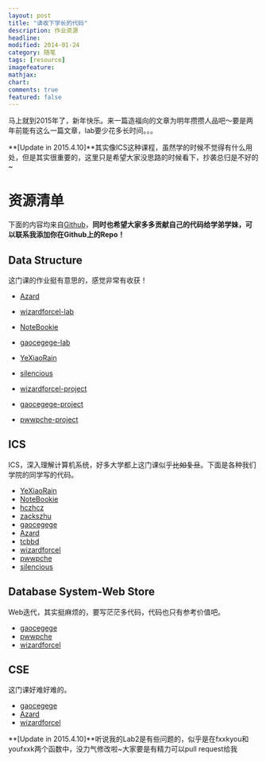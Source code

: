 ```yaml
---
layout: post
title: "请收下学长的代码"
description: 作业资源
headline: 
modified: 2014-01-24
category: 随笔
tags: [resource]
imagefeature: 
mathjax: 
chart: 
comments: true
featured: false
---
```


马上就到2015年了，新年快乐。来一篇造福向的文章为明年攒攒人品吧～要是两年前能有这么一篇文章，lab要少花多长时间。。。

**[Update in 2015.4.10]**其实像ICS这种课程，虽然学的时候不觉得有什么用处，但是其实很重要的，这里只是希望大家没思路的时候看下，抄袭总归是不好的~

# 资源清单

下面的内容均来自[Github](https://github.com)，**同时也希望大家多多贡献自己的代码给学弟学妹，可以联系我添加你在Github上的Repo！**

## Data Structure

这门课的作业挺有意思的，感觉非常有收获！

* [Azard](https://github.com/Azard/SE106-DataStructure)
* [wizardforcel-lab](https://github.com/wizardforcel/se106labs)
* [NoteBookie](https://github.com/NoteBookie/SE106-labs)
* [gaocegege-lab](https://github.com/gaocegege/SE106-Homeworks)
* [YeXiaoRain](https://github.com/YeXiaoRain/SE106)
* [silencious](https://github.com/silencious/SE106)

* [wizardforcel-project](https://github.com/wizardforcel/se106project)
* [gaocegege-project](https://github.com/gaocegege/SE106-Project)
* [pwwpche-project](https://github.com/pwwpche/Social-Network)

## ICS

ICS，深入理解计算机系统，好多大学都上这门课似乎<s>比如复旦</s>。下面是各种我们学院的同学写的代码。

* [YeXiaoRain](https://github.com/YeXiaoRain/ICS_LAB)
* [NoteBookie](https://github.com/NoteBookie/csapp-labs)
* [hczhcz](https://github.com/hczhcz/trick-n-trick)
* [zackszhu](https://github.com/zackszhu/CSAPP-labs)
* [gaocegege](https://github.com/gaocegege/ICS-Labs)
* [Azard](https://github.com/Azard/icslabs)
* [tcbbd](https://github.com/tcbbd/ics-csapp-labs)
* [wizardforcel](https://github.com/wizardforcel/icslabs)
* [pwwpche](https://github.com/pwwpche/ICS_handouts)
* [silencious](https://github.com/silencious/ICSLABS)

## Database System-Web Store

Web迭代，其实挺麻烦的，要写茫茫多代码，代码也只有参考价值吧。

* [gaocegege](https://github.com/gaocegege/Onlien-Book-Store)
* [pwwpche](https://github.com/pwwpche/Simple-Online-BookStore)
* [wizardforcel](https://github.com/wizardforcel/se223)

## CSE

这门课好难好难的。

* [gaocegege](https://github.com/gaocegege/CSE-Labs)
* [Azard](https://github.com/Azard/SE227-CSE-lab)
* [wizardforcel](https://github.com/wizardforcel/cselabs)

**[Update in 2015.4.10]**听说我的Lab2是有些问题的，似乎是在fxxkyou和youfxxk两个函数中，没力气修改啦~大家要是有精力可以pull request给我